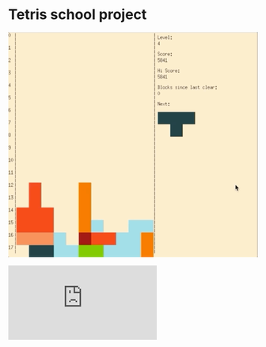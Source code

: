 # Tetris school project

![](demo.gif)

![#Design Details](https://github.com/YIREN1/Tetris/blob/master/docs/DESIGN.md)
